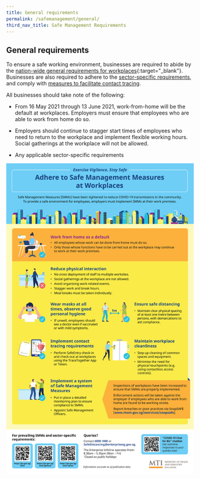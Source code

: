 ```yaml
---
title: General requirements
permalink: /safemanagement/general/
third_nav_title: Safe Management Requirements
---
```


## General requirements

To ensure a safe working environment,  businesses are required to abide by the [nation-wide general requirements for workplaces](https://www.mom.gov.sg/covid-19/requirements-for-safe-management-measures){:target="_blank"}. Businesses are also required to adhere to the [sector-specific requirements](/safemanagement/sector/), and comply with [measures to facilitate contact tracing](/safemanagement/safeentry/).

All businesses should take note of the following:

-	From 16 May 2021 through 13 June 2021, work-from-home will be the default at workplaces. Employers must ensure that employees who are able to work from home do so.

-   Employers should continue to stagger start times of employees who need to return to the workplace and implement flexible working hours. Social gatherings at the workplace will not be allowed.

-	Any applicable sector-specific requirements

![SMR](/images/covid/smradvice.jpg "SMR")
